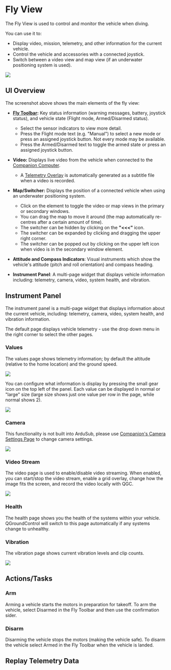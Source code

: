 # Fly View

The Fly View is used to control and monitor the vehicle when diving.

You can use it to:
* Display video, mission, telemetry, and other information for the current vehicle.
* Control the vehicle and accessories with a connected joystick.
* Switch between a video view and map view (if an underwater positioning system is used).

<img src="/images/reference/reference-qgc-fly-annotated.png" class="img-responsive img-center" style="max-height:600px;">

## UI Overview
The screenshot above shows the main elements of the fly view:

* **[Fly Toolbar](/reference/qgroundcontrol/main-toolbar.md):** Key status information (warning messages, battery, joystick status), and vehicle state (Flight mode, Armed/Disarmed status).
    * Select the sensor indicators to view more detail.
    * Press the Flight mode text (e.g. "Manual") to select a new mode or press an assigned joystick button. Not every mode may be available.
    * Press the Armed/Disarmed text to toggle the armed state or press an assigned joystick button.

* **Video:** Displays live video from the vehicle when connected to the [Companion Computer](/introduction/hardware-options/required-hardware/companion-computer.md).
    * A [Telemetry Overlay](https://github.com/bluerobotics/ardusub-gitbook/blob/ArduSub-Docs-Overhaul/reference/qgroundcontrol/other-features.md#video-overlay) is automatically generated as a subtitle file when a video is recorded.

* **Map/Switcher:** Displays the position of a connected vehicle when using an underwater positioning system.
    * Click on the element to toggle the video or map views in the primary or secondary windows. 
    * You can drag the map to move it around (the map automatically re-centres after a certain amount of time).
    * The switcher can be hidden by clicking on the **"<<<"** icon.
    * The switcher can be expanded by clicking and dragging the upper right corner.
    * The switcher can be popped out by clicking on the upper left icon when video is in the secondary window element.
    
* **Attitude and Compass Indicators**: Visual instruments which show the vehicle's attitude (pitch and roll orientation) and compass heading.

* **Instrument Panel**: A multi-page widget that displays vehicle information including: telemetry, camera, video, system health, and vibration.

## Instrument Panel

The instrument panel is a multi-page widget that displays information about the current vehicle, including: telemetry, camera, video, system health, and vibration information.

The default page displays vehicle telemetry - use the drop down menu in the right corner to select the other pages.

### Values

The values page shows telemetry information; by default the altitude (relative to the home location) and the ground speed.

<img src="/images/reference/reference-qgc-fly-instruments-values.png" class="img-responsive img-center" style="max-height:600px;">

You can configure what information is display by pressing the small gear icon on the top left of the panel. Each value can be displayed in normal or "large" size (large size shows just one value per row in the page, while normal shows 2).

<img src="/images/reference/reference-qgc-fly-instruments-values-configure.png" class="img-responsive img-center" style="max-height:600px;">

### Camera

This functionality is not built into ArduSub, please use [Companion's Camera Settings Page](/reference/companion/web-ui.md#camera) to change camera settings.

<img src="/images/reference/reference-qgc-fly-instruments-camera.png" class="img-responsive img-center" style="max-height:600px;">

### Video Stream

The video page is used to enable/disable video streaming. When enabled, you can start/stop the video stream, enable a grid overlay, change how the image fits the screen, and record the video locally with QGC.

<img src="/images/reference/reference-qgc-fly-instruments-video-stream.png" class="img-responsive img-center" style="max-height:600px;">

### Health

The health page shows you the health of the systems within your vehicle. QGroundControl will switch to this page automatically if any systems change to unhealthy.

### Vibration

The vibration page shows current vibration levels and clip counts.

<img src="/images/reference/reference-qgc-fly-instruments-vibration.png" class="img-responsive img-center" style="max-height:600px;">

## Actions/Tasks

### Arm

Arming a vehicle starts the motors in preparation for takeoff.
To arm the vehicle, select Disarmed in the Fly Toolbar and then use the confirmation sider.

### Disarm

Disarming the vehicle stops the motors (making the vehicle safe). To disarm the vehicle select Armed in the Fly Toolbar when the vehicle is landed.

## Replay Telemetry Data

